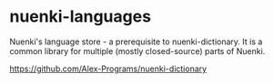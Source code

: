# nuenki-languages
Nuenki's language store - a prerequisite to nuenki-dictionary. It is a common library for multiple (mostly closed-source) parts of Nuenki.

https://github.com/Alex-Programs/nuenki-dictionary
